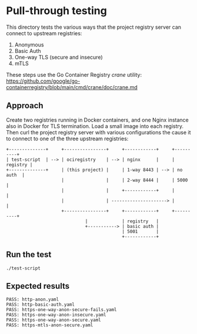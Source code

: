 # Pull-through testing

This directory tests the various ways that the project registry server can connect to upstream registries:

1. Anonymous
2. Basic Auth
3. One-way TLS (secure and insecure)
4. mTLS

These steps use the Go Container Registry *crane* utility: https://github.com/google/go-containerregistry/blob/main/cmd/crane/doc/crane.md

## Approach

Create two registries running in Docker containers, and one Nginx instance also in Docker for TLS termination. Load a small image into each registry. Then curl the project registry server with various configurations the cause it to connect to one of the three upstream registries:

```
+--------------+     +----------------+     +------------+     +----------+
| test-script  | --> | ociregistry    | --> | nginx      |     | registry |
+--------------+     | (this project) |     | 1-way 8443 | --> | no auth  |
                     |                |     | 2-way 8444 |     | 5000     |
                     |                |     +------------+     |          |
                     |                | ---------------------> |          |
                     +----------------+     +------------+     +----------+
                              |             | registry   |
                              +-----------> | basic auth |
                                            | 5001       |
                                            +------------+
```

## Run the test

```
./test-script
```

## Expected results

```
PASS: http-anon.yaml
PASS: http-basic-auth.yaml
PASS: https-one-way-anon-secure-fails.yaml
PASS: https-one-way-anon-insecure.yaml
PASS: https-one-way-anon-secure.yaml
PASS: https-mtls-anon-secure.yaml
```
